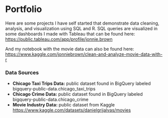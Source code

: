 # Portfolio

Here are some projects I have self started that demonstrate data cleaning, analysis, and visualization using SQL and R.
SQL queries are visualized in some dashboards I made with Tableau that can be found here: https://public.tableau.com/app/profile/jonnie.brown

And my notebook with the movie data can also be found here: https://www.kaggle.com/jonniebrown/clean-and-analyze-movie-data-with-r

### Data Sources

* **Chicago Taxi Trips Data:** public dataset found in BigQuery labeled bigquery-public-data.chicago_taxi_trips
* **Chicago Crime Data:** public dataset found in BigQuery labeled bigquery-public-data.chicago_crime
* **Movie Industry Data:** public dataset from Kaggle https://www.kaggle.com/datasets/danielgrijalvas/movies
